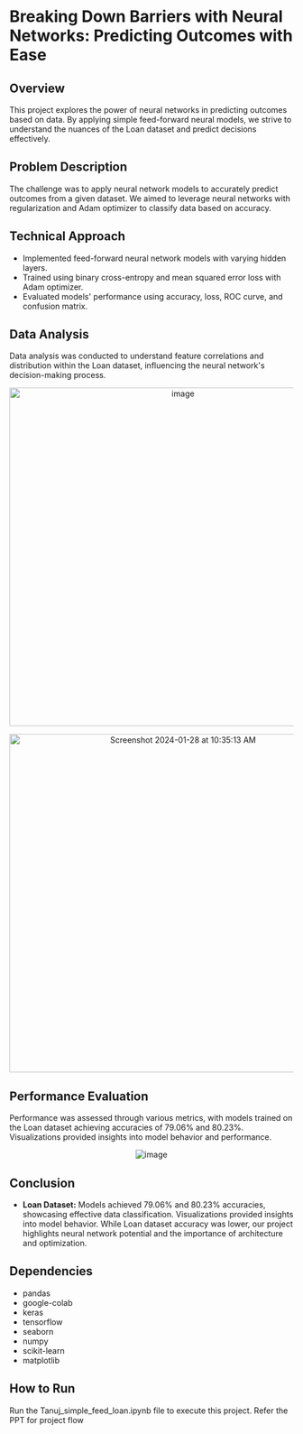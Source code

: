 # Breaking Down Barriers with Neural Networks: Predicting Outcomes with Ease

## Overview
This project explores the power of neural networks in predicting outcomes based on data. By applying simple feed-forward neural models, we strive to understand the nuances of the Loan dataset and predict decisions effectively.

## Problem Description
The challenge was to apply neural network models to accurately predict outcomes from a given dataset. We aimed to leverage neural networks with regularization and Adam optimizer to classify data based on accuracy.

## Technical Approach
- Implemented feed-forward neural network models with varying hidden layers.
- Trained using binary cross-entropy and mean squared error loss with Adam optimizer.
- Evaluated models' performance using accuracy, loss, ROC curve, and confusion matrix.

## Data Analysis
Data analysis was conducted to understand feature correlations and distribution within the Loan dataset, influencing the neural network's decision-making process.

<p align="center">
  <img src="https://github.com/tanzealist/NEURAL-NETWORKS---PREDICTING-OUTCOMES-WITH-EASE/assets/114698958/dfd6bb30-c122-437b-b77e-e9de9da71498" alt="image" width="600">
</p>

<p align="center">
  <img src="https://github.com/tanzealist/NEURAL-NETWORKS---PREDICTING-OUTCOMES-WITH-EASE/assets/114698958/461989ea-6fcc-4bb4-843d-b34ecc052c5d" alt="Screenshot 2024-01-28 at 10:35:13 AM" width="600">
</p>




## Performance Evaluation
Performance was assessed through various metrics, with models trained on the Loan dataset achieving accuracies of 79.06% and 80.23%. Visualizations provided insights into model behavior and performance.

<p align="center">
  <img src="https://github.com/tanzealist/NEURAL-NETWORKS---PREDICTING-OUTCOMES-WITH-EASE/assets/114698958/37747462-7790-4f7a-853e-363298f834a4" alt="image">
</p>




## Conclusion
- **Loan Dataset:** Models achieved 79.06% and 80.23% accuracies, showcasing effective data classification.
Visualizations provided insights into model behavior.
While Loan dataset accuracy was lower, our project highlights neural network potential and the importance of architecture and optimization.

## Dependencies

- pandas
- google-colab
- keras
- tensorflow
- seaborn
- numpy
- scikit-learn
- matplotlib


## How to Run
Run the Tanuj_simple_feed_loan.ipynb file to execute this project.
Refer the PPT for project flow

